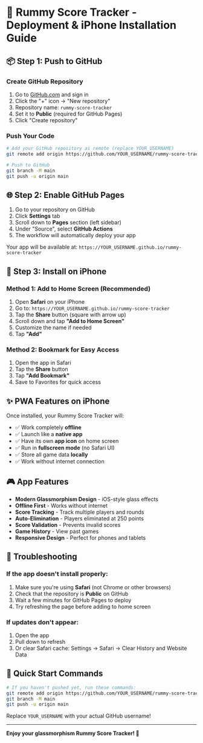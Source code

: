 # 🎯 Rummy Score Tracker - Deployment & iPhone Installation Guide

## 📦 Step 1: Push to GitHub

### Create GitHub Repository
1. Go to [GitHub.com](https://github.com) and sign in
2. Click the "+" icon → "New repository"
3. Repository name: `rummy-score-tracker`
4. Set it to **Public** (required for GitHub Pages)
5. Click "Create repository"

### Push Your Code
```bash
# Add your GitHub repository as remote (replace YOUR_USERNAME)
git remote add origin https://github.com/YOUR_USERNAME/rummy-score-tracker.git

# Push to GitHub
git branch -M main
git push -u origin main
```

## 🌐 Step 2: Enable GitHub Pages

1. Go to your repository on GitHub
2. Click **Settings** tab
3. Scroll down to **Pages** section (left sidebar)
4. Under "Source", select **GitHub Actions**
5. The workflow will automatically deploy your app

Your app will be available at: `https://YOUR_USERNAME.github.io/rummy-score-tracker`

## 📱 Step 3: Install on iPhone

### Method 1: Add to Home Screen (Recommended)
1. Open **Safari** on your iPhone
2. Go to: `https://YOUR_USERNAME.github.io/rummy-score-tracker`
3. Tap the **Share** button (square with arrow up)
4. Scroll down and tap **"Add to Home Screen"**
5. Customize the name if needed
6. Tap **"Add"**

### Method 2: Bookmark for Easy Access
1. Open the app in Safari
2. Tap the **Share** button
3. Tap **"Add Bookmark"**
4. Save to Favorites for quick access

## ✨ PWA Features on iPhone

Once installed, your Rummy Score Tracker will:
- ✅ Work completely **offline**
- ✅ Launch like a **native app**
- ✅ Have its own **app icon** on home screen
- ✅ Run in **fullscreen mode** (no Safari UI)
- ✅ Store all game data **locally**
- ✅ Work without internet connection

## 🎮 App Features

- **Modern Glassmorphism Design** - iOS-style glass effects
- **Offline First** - Works without internet
- **Score Tracking** - Track multiple players and rounds
- **Auto-Elimination** - Players eliminated at 250 points
- **Score Validation** - Prevents invalid scores
- **Game History** - View past games
- **Responsive Design** - Perfect for phones and tablets

## 🔧 Troubleshooting

### If the app doesn't install properly:
1. Make sure you're using **Safari** (not Chrome or other browsers)
2. Check that the repository is **Public** on GitHub
3. Wait a few minutes for GitHub Pages to deploy
4. Try refreshing the page before adding to home screen

### If updates don't appear:
1. Open the app
2. Pull down to refresh
3. Or clear Safari cache: Settings → Safari → Clear History and Website Data

## 🎯 Quick Start Commands

```bash
# If you haven't pushed yet, run these commands:
git remote add origin https://github.com/YOUR_USERNAME/rummy-score-tracker.git
git branch -M main
git push -u origin main
```

Replace `YOUR_USERNAME` with your actual GitHub username!

---

**Enjoy your glassmorphism Rummy Score Tracker! 🎉**
